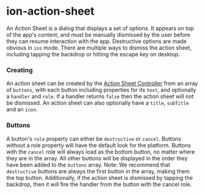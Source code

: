 # ion-action-sheet

An Action Sheet is a dialog that displays a set of options. It appears on top of the app's content, and must be manually dismissed by the user before they can resume interaction with the app. Destructive options are made obvious in `ios` mode. There are multiple ways to dismiss the action sheet, including tapping the backdrop or hitting the escape key on desktop.

### Creating

An action sheet can be created by the [Action Sheet Controller](../action-sheet-controller) from an array of `buttons`, with each button including properties for its `text`, and optionally a `handler` and `role`. If a handler returns `false` then the action sheet will not be dismissed. An action sheet can also optionally have a `title`, `subTitle` and an `icon`.

### Buttons

A button's `role` property can either be `destructive` or `cancel`. Buttons without a role property will have the default look for the platform. Buttons with the `cancel` role will always load as the bottom button, no matter where they are in the array. All other buttons will be displayed in the order they have been added to the `buttons` array. Note: We recommend that `destructive` buttons are always the first button in the array, making them the top button. Additionally, if the action sheet is dismissed by tapping the backdrop, then it will fire the handler from the button with the cancel role.

